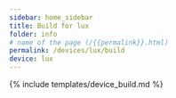 ```yaml
---
sidebar: home_sidebar
title: Build for lux
folder: info
# name of the page (/{{permalink}}.html)
permalink: /devices/lux/build
device: lux
---
```

{% include templates/device_build.md %}
